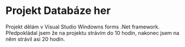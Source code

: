 # Projekt Databáze her
Projekt dělám v Visual Studio Windowns forms .Net framework. Předpokládal jsem že na projektu strávím do 10 hodin, nakonec jsem na něm strávil asi 20 hodin.
